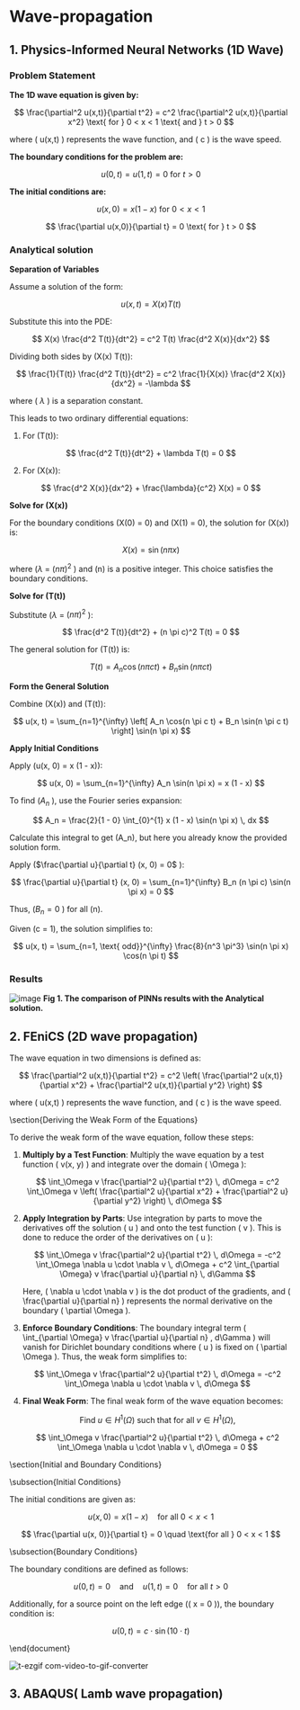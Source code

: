 # Wave-propagation
## 1. Physics-Informed Neural Networks (1D Wave) 
### Problem Statement
**The 1D wave equation is given by:**

$$
\frac{\partial^2 u(x,t)}{\partial t^2} = c^2 \frac{\partial^2 u(x,t)}{\partial x^2} \text{ for } 0 < x < 1 \text{ and }  t > 0
$$

where \( u(x,t) \) represents the wave function, and \( c \) is the wave speed.

**The boundary conditions for the problem are:**

$$
u(0,t) = u(1,t) = 0 \text{ for } t > 0
$$

**The initial conditions are:**

$$
u(x,0) = x(1 - x) \text{ for } 0 < x < 1
$$

$$
\frac{\partial u(x,0)}{\partial t} = 0 \text{ for } t > 0
$$
### Analytical solution

**Separation of Variables**

Assume a solution of the form:

$$
u(x, t) = X(x) T(t)
$$

Substitute this into the PDE:

$$
X(x) \frac{d^2 T(t)}{dt^2} = c^2 T(t) \frac{d^2 X(x)}{dx^2}
$$

Dividing both sides by \(X(x) T(t)\):

$$
\frac{1}{T(t)} \frac{d^2 T(t)}{dt^2} = c^2 \frac{1}{X(x)} \frac{d^2 X(x)}{dx^2} = -\lambda
$$

where \( $\lambda$ \) is a separation constant.

This leads to two ordinary differential equations:

1. For \(T(t)\):

$$
\frac{d^2 T(t)}{dt^2} + \lambda T(t) = 0
$$

2. For \(X(x)\):

$$
\frac{d^2 X(x)}{dx^2} + \frac{\lambda}{c^2} X(x) = 0
$$

**Solve for \(X(x)\)**

For the boundary conditions \(X(0) = 0\) and \(X(1) = 0\), the solution for \(X(x)\) is:

$$
X(x) = \sin(n \pi x)
$$

where \($\lambda$ = $(n \pi)^2$ \) and \(n\) is a positive integer. This choice satisfies the boundary conditions.

**Solve for \(T(t)\)**

Substitute  \($\lambda$ = $(n \pi)^2$ \):

$$
\frac{d^2 T(t)}{dt^2} + (n \pi c)^2 T(t) = 0
$$

The general solution for \(T(t)\) is:

$$
T(t) = A_n \cos(n \pi c t) + B_n \sin(n \pi c t)
$$

**Form the General Solution**

Combine \(X(x)\) and \(T(t)\):

$$
u(x, t) = \sum_{n=1}^{\infty} \left[ A_n \cos(n \pi c t) + B_n \sin(n \pi c t) \right] \sin(n \pi x)
$$

**Apply Initial Conditions**

Apply \(u(x, 0) = x (1 - x)\):

$$
u(x, 0) = \sum_{n=1}^{\infty} A_n \sin(n \pi x) = x (1 - x)
$$

To find \($A_n$ \), use the Fourier series expansion:

$$
A_n = \frac{2}{1 - 0} \int_{0}^{1} x (1 - x) \sin(n \pi x) \, dx
$$

Calculate this integral to get \(A_n\), but here you already know the provided solution form.

Apply \($\frac{\partial u}{\partial t} (x, 0) = 0$ \):

$$
\frac{\partial u}{\partial t} (x, 0) = \sum_{n=1}^{\infty} B_n (n \pi c) \sin(n \pi x) = 0
$$

Thus, \($B_n = 0$ \) for all \(n\).

Given \(c = 1\), the solution simplifies to:

$$
u(x, t) = \sum_{n=1, \text{ odd}}^{\infty} \frac{8}{n^3 \pi^3} \sin(n \pi x) \cos(n \pi t)
$$
### Results
![image](https://github.com/user-attachments/assets/0594fc5a-c8fd-437f-be24-ff0cd02d05d0)
**Fig 1. The comparison of PINNs results with the Analytical solution.**
## 2. FEniCS (2D wave propagation) 

The wave equation in two dimensions is defined as:

$$
\frac{\partial^2 u(x,t)}{\partial t^2} = c^2 \left( \frac{\partial^2 u(x,t)}{\partial x^2} + \frac{\partial^2 u(x,t)}{\partial y^2} \right)
$$

where \( u(x,t) \) represents the wave function, and \( c \) is the wave speed.

\section{Deriving the Weak Form of the Equations}

To derive the weak form of the wave equation, follow these steps:

1. **Multiply by a Test Function**: Multiply the wave equation by a test function \( v(x, y) \) and integrate over the domain \( \Omega \):

    $$
    \int_\Omega v \frac{\partial^2 u}{\partial t^2} \, d\Omega = c^2 \int_\Omega v \left( \frac{\partial^2 u}{\partial x^2} + \frac{\partial^2 u}{\partial y^2} \right) \, d\Omega
    $$

2. **Apply Integration by Parts**: Use integration by parts to move the derivatives off the solution \( u \) and onto the test function \( v \). This is done to reduce the order of the derivatives on \( u \):

    $$
    \int_\Omega v \frac{\partial^2 u}{\partial t^2} \, d\Omega = -c^2 \int_\Omega \nabla u \cdot \nabla v \, d\Omega + c^2 \int_{\partial \Omega} v \frac{\partial u}{\partial n} \, d\Gamma
    $$

    Here, \( \nabla u \cdot \nabla v \) is the dot product of the gradients, and \( \frac{\partial u}{\partial n} \) represents the normal derivative on the boundary \( \partial \Omega \).

3. **Enforce Boundary Conditions**: The boundary integral term \( \int_{\partial \Omega} v \frac{\partial u}{\partial n} \, d\Gamma \) will vanish for Dirichlet boundary conditions where \( u \) is fixed on \( \partial \Omega \). Thus, the weak form simplifies to:

    $$
    \int_\Omega v \frac{\partial^2 u}{\partial t^2} \, d\Omega = -c^2 \int_\Omega \nabla u \cdot \nabla v \, d\Omega
    $$

4. **Final Weak Form**: The final weak form of the wave equation becomes:

    $$
    \text{Find } u \in H^1(\Omega) \text{ such that for all } v \in H^1(\Omega),
    $$

    $$
    \int_\Omega v \frac{\partial^2 u}{\partial t^2} \, d\Omega + c^2 \int_\Omega \nabla u \cdot \nabla v \, d\Omega = 0
    $$

\section{Initial and Boundary Conditions}

\subsection{Initial Conditions}

The initial conditions are given as:

$$
u(x, 0) = x(1-x) \quad \text{for all } 0 < x < 1
$$

$$
\frac{\partial u(x, 0)}{\partial t} = 0 \quad \text{for all } 0 < x < 1
$$

\subsection{Boundary Conditions}

The boundary conditions are defined as follows:

$$
u(0, t) = 0 \quad \text{and} \quad u(1, t) = 0 \quad \text{for all } t > 0
$$

Additionally, for a source point on the left edge (\( x = 0 \)), the boundary condition is:

$$
u(0, t) = c \cdot \sin(10 \cdot t)
$$

\end{document}

![t-ezgif com-video-to-gif-converter](https://github.com/user-attachments/assets/fe962ebc-ea4a-44d2-a70f-c44e7998822a)

## 3. ABAQUS( Lamb wave propagation)
